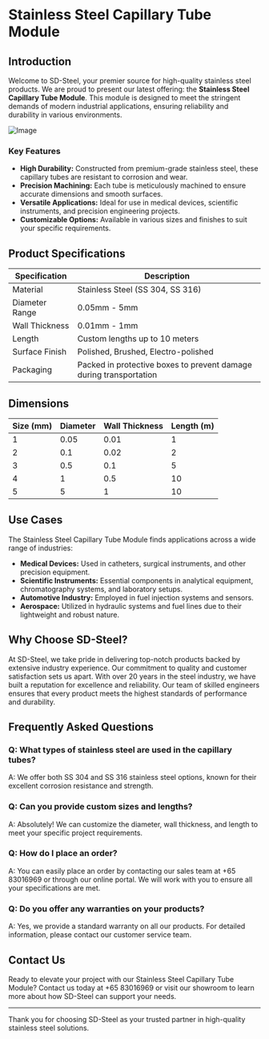 # Stainless Steel Capillary Tube Module

## Introduction

Welcome to SD-Steel, your premier source for high-quality stainless steel products. We are proud to present our latest offering: the **Stainless Steel Capillary Tube Module**. This module is designed to meet the stringent demands of modern industrial applications, ensuring reliability and durability in various environments.

![Image](https://github.com/user-attachments/assets/2567258e-e124-4816-932d-1809bd27ef0b)

### Key Features

- **High Durability:** Constructed from premium-grade stainless steel, these capillary tubes are resistant to corrosion and wear.
- **Precision Machining:** Each tube is meticulously machined to ensure accurate dimensions and smooth surfaces.
- **Versatile Applications:** Ideal for use in medical devices, scientific instruments, and precision engineering projects.
- **Customizable Options:** Available in various sizes and finishes to suit your specific requirements.

## Product Specifications

| Specification       | Description                                                                 |
|---------------------|-----------------------------------------------------------------------------|
| Material            | Stainless Steel (SS 304, SS 316)                                            |
| Diameter Range      | 0.05mm - 5mm                                                                |
| Wall Thickness      | 0.01mm - 1mm                                                                |
| Length              | Custom lengths up to 10 meters                                              |
| Surface Finish      | Polished, Brushed, Electro-polished                                         |
| Packaging           | Packed in protective boxes to prevent damage during transportation          |

## Dimensions

| Size (mm) | Diameter | Wall Thickness | Length (m) |
|-----------|----------|----------------|------------|
| 1         | 0.05     | 0.01           | 1          |
| 2         | 0.1      | 0.02           | 2          |
| 3         | 0.5      | 0.1            | 5          |
| 4         | 1        | 0.5            | 10         |
| 5         | 5        | 1              | 10         |

## Use Cases

The Stainless Steel Capillary Tube Module finds applications across a wide range of industries:

- **Medical Devices:** Used in catheters, surgical instruments, and other precision equipment.
- **Scientific Instruments:** Essential components in analytical equipment, chromatography systems, and laboratory setups.
- **Automotive Industry:** Employed in fuel injection systems and sensors.
- **Aerospace:** Utilized in hydraulic systems and fuel lines due to their lightweight and robust nature.

## Why Choose SD-Steel?

At SD-Steel, we take pride in delivering top-notch products backed by extensive industry experience. Our commitment to quality and customer satisfaction sets us apart. With over 20 years in the steel industry, we have built a reputation for excellence and reliability. Our team of skilled engineers ensures that every product meets the highest standards of performance and durability.

## Frequently Asked Questions

### Q: What types of stainless steel are used in the capillary tubes?
A: We offer both SS 304 and SS 316 stainless steel options, known for their excellent corrosion resistance and strength.

### Q: Can you provide custom sizes and lengths?
A: Absolutely! We can customize the diameter, wall thickness, and length to meet your specific project requirements.

### Q: How do I place an order?
A: You can easily place an order by contacting our sales team at +65 83016969 or through our online portal. We will work with you to ensure all your specifications are met.

### Q: Do you offer any warranties on your products?
A: Yes, we provide a standard warranty on all our products. For detailed information, please contact our customer service team.

## Contact Us

Ready to elevate your project with our Stainless Steel Capillary Tube Module? Contact us today at +65 83016969 or visit our showroom to learn more about how SD-Steel can support your needs.

---

Thank you for choosing SD-Steel as your trusted partner in high-quality stainless steel solutions.